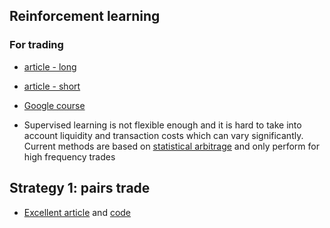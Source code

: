 ## Reinforcement learning

### For trading
* [article - long](https://opendatascience.com/introduction-to-learning-to-trade-with-reinforcement-learning/)
* [article - short](https://dzone.com/articles/trading-strategies-using-deep-reinforcement-learni)
* [Google course](https://www.coursera.org/specializations/machine-learning-trading?utm_medium=email&utm_source=marketing&utm_campaign=nGu0ICLEEeqnEClWfXMgdQ)

* Supervised learning is not flexible enough and it is hard to take into account liquidity and transaction costs which can vary significantly. Current methods are based on [statistical arbitrage](https://en.wikipedia.org/wiki/Statistical_arbitrage) and only perform for high frequency trades

## Strategy 1: pairs trade
* [Excellent article](https://towardsdatascience.com/a-gentle-implementation-of-reinforcement-learning-in-pairs-trading-6cdf8533bced) and [code](https://github.com/wai-i/Pair-Trading-Reinforcement-Learning)